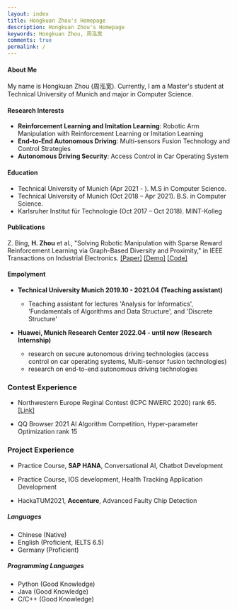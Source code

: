```yaml
---
layout: index
title: Hongkuan Zhou's Homepage
description: Hongkuan Zhou's Homepage
keywords: Hongkuan Zhou, 周泓宽
comments: true
permalink: /
---
```


#### About Me

My name is Hongkuan Zhou (周泓宽). Currently, I am a Master's student at Technical University of Munich and major in Computer Science.

#### Research Interests

- **Reinforcement Learning and Imitation Learning**: Robotic Arm Manipulation with Reinforcement Learning or Imitation Learning
- **End-to-End Autonomous Driving**: Multi-sensors Fusion Technology and Control Strategies
- **Autonomous Driving Security**: Access Control in Car Operating System

#### Education

- Technical University of Munich (Apr 2021 - ). M.S in Computer Science.
- Technical University of Munich (Oct 2018 – Apr 2021). B.S. in Computer Science.
- Karlsruher Institut für Technologie  (Oct 2017 – Oct 2018). MINT-Kolleg

#### Publications

Z. Bing, **H. Zhou** et al., "Solving Robotic Manipulation with Sparse Reward Reinforcement Learning via Graph-Based Diversity and Proximity," in IEEE Transactions on Industrial Electronics. [[Paper]](https://ieeexplore.ieee.org/document/9772990) [[Demo]](https://videoviewsite.wixsite.com/gc-hgg) [[Code]](https://github.com/Hongkuan-Zhou/GC-HGG)

#### Empolyment

- **Technical University Munich 2019.10 - 2021.04** **(Teaching assistant)**
  - Teaching assistant for lectures 'Analysis for Informatics', 'Fundamentals of Algorithms and Data Structure', and 'Discrete Structure'

- **Huawei, Munich Research Center 2022.04 - until now** **(Research Internship)**
  - research on secure autonomous driving technologies (access control on car operating systems, Multi-sensor fusion technologies)
  - research on end-to-end autonomous driving technologies

### Contest Experience

- Northwestern Europe Reginal Contest (ICPC NWERC 2020) rank 65. [[Link]](https://2020.nwerc.eu/)

- QQ Browser 2021 AI Algorithm Competition, Hyper-parameter Optimization rank 15

### Project Experience

- Practice Course, **SAP HANA**, Conversational AI, Chatbot Development

- Practice Course, IOS development, Health Tracking Application Development

- HackaTUM2021,  **Accenture**, Advanced Faulty Chip Detection

##### Languages

- Chinese (Native)
- English (Proficient, IELTS 6.5)
- Germany (Proficient)

##### Programming Languages

- Python (Good Knowledge)
- Java (Good Knowledge)
- C/C++ (Good Knowledge)


<!-- ### Social

{% for website in site.data.social %}
* {{ website.sitename }}：[@{{ website.name }}]({{ website.url }})
  {% endfor %} -->